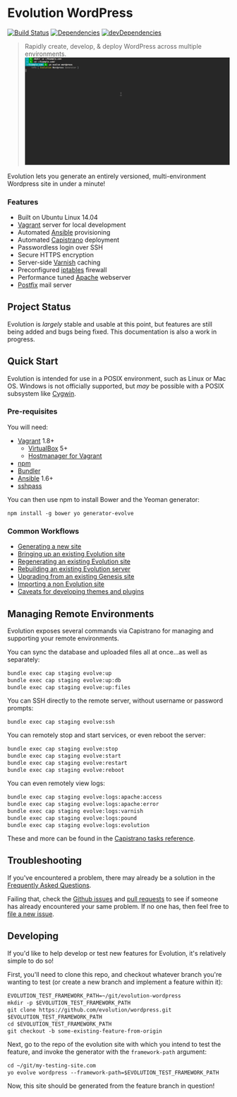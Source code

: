 # Evolution WordPress

[![Build Status](https://travis-ci.org/evolution/wordpress.svg)](https://travis-ci.org/evolution/wordpress)
[![Dependencies](https://david-dm.org/evolution/wordpress.svg)](https://david-dm.org/evolution/wordpress)
[![devDependencies](https://david-dm.org/evolution/wordpress/dev-status.svg)](https://david-dm.org/evolution/wordpress#info=devDependencies&view=table)

> Rapidly create, develop, & deploy WordPress across multiple environments.
> ![Generating a site](./docs/generate.gif)

Evolution lets you generate an entirely versioned, multi-environment Wordpress site in under a minute!

### Features

* Built on Ubuntu Linux 14.04
* [Vagrant](https://www.vagrantup.com/) server for local development
* Automated [Ansible](http://www.ansible.com/) provisioning
* Automated [Capistrano](http://capistranorb.com/) deployment
* Passwordless login over SSH
* Secure HTTPS encryption
* Server-side [Varnish](https://www.varnish-cache.org/) caching
* Preconfigured [iptables](http://www.netfilter.org/projects/iptables/) firewall
* Performance tuned [Apache](http://httpd.apache.org/) webserver
* [Postfix](http://www.postfix.org/) mail server

## Project Status

Evolution is _largely_ stable and usable at this point, but features are still being added and bugs being fixed. This documentation is also a work in progress.

## Quick Start

Evolution is intended for use in a POSIX environment, such as Linux or Mac OS. Windows is not officially supported, but _may_ be possible with a POSIX subsystem like [Cygwin](https://www.cygwin.com/).

### Pre-requisites

You will need:

* [Vagrant](https://www.vagrantup.com/downloads.html) 1.8+
  * [VirtualBox](https://www.virtualbox.org/wiki/Downloads) 5+
  * [Hostmanager for Vagrant](https://github.com/smdahlen/vagrant-hostmanager#installation)
* [npm](https://docs.npmjs.com/getting-started/installing-node)
* [Bundler](http://bundler.io/)
* [Ansible](http://docs.ansible.com/intro_installation.html) 1.6+
* [sshpass](https://gist.github.com/arunoda/7790979)

You can then use npm to install Bower and the Yeoman generator:

```
npm install -g bower yo generator-evolve
```

### Common Workflows

* [Generating a new site](./docs/TUTORIAL-NEW.md)
* [Bringing up an existing Evolution site](./docs/TUTORIAL-CLONE.md)
* [Regenerating an existing Evolution site](./docs/TUTORIAL-UPGRADE.md)
* [Rebuilding an existing Evolution server](./docs/TUTORIAL-MOVE.md)
* [Upgrading from an existing Genesis site](./docs/UPGRADE-FAQ.md)
* [Importing a non Evolution site](./docs/TUTORIAL-IMPORT.md)
* [Caveats for developing themes and plugins](./docs/REF-caveats-constants.md)

## Managing Remote Environments

Evolution exposes several commands via Capistrano for managing and supporting your remote environments.

You can sync the database and uploaded files all at once...as well as separately:

```
bundle exec cap staging evolve:up
bundle exec cap staging evolve:up:db
bundle exec cap staging evolve:up:files
```

You can SSH directly to the remote server, without username or password prompts:

```
bundle exec cap staging evolve:ssh
```

You can remotely stop and start services, or even reboot the server:

```
bundle exec cap staging evolve:stop
bundle exec cap staging evolve:start
bundle exec cap staging evolve:restart
bundle exec cap staging evolve:reboot
```

You can even remotely view logs:

```
bundle exec cap staging evolve:logs:apache:access
bundle exec cap staging evolve:logs:apache:error
bundle exec cap staging evolve:logs:varnish
bundle exec cap staging evolve:logs:pound
bundle exec cap staging evolve:logs:evolution
```

These and more can be found in the [Capistrano tasks reference](./docs/REF-cap-tasks.md).

## Troubleshooting

If you've encountered a problem, there may already be a solution in the [Frequently Asked Questions](./FAQ.md).

Failing that, check the [Github issues](https://github.com/evolution/wordpress/issues) and [pull requests](https://github.com/evolution/wordpress/pulls) to see if someone has already encountered your same problem. If no one has, then feel free to [file a new issue](https://github.com/evolution/wordpress/issues/new).

## Developing

If you'd like to help develop or test new features for Evolution, it's relatively simple to do so!

First, you'll need to clone this repo, and checkout whatever branch you're wanting to test (or create a new branch and implement a feature within it):

```
EVOLUTION_TEST_FRAMEWORK_PATH=~/git/evolution-wordpress
mkdir -p $EVOLUTION_TEST_FRAMEWORK_PATH
git clone https://github.com/evolution/wordpress.git $EVOLUTION_TEST_FRAMEWORK_PATH
cd $EVOLUTION_TEST_FRAMEWORK_PATH
git checkout -b some-existing-feature-from-origin
```

Next, go to the repo of the evolution site with which you intend to test the feature, and invoke the generator with the `framework-path` argument:

```
cd ~/git/my-testing-site.com
yo evolve wordpress --framework-path=$EVOLUTION_TEST_FRAMEWORK_PATH
```

Now, this site should be generated from the feature branch in question!

